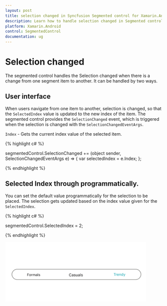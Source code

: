 ```yaml
---
layout: post
title: selection changed in Syncfusion Segmented control for Xamarin.Android
description: Learn how to handle selection changed in Segmented control
platform: Xamarin.Android
control: SegmentedControl
documentation: ug
---
```


# Selection changed

The segmented control handles the Selection changed when there is a change from one segment item to another. It can be handled by two ways.

## User interface

When users navigate from one item to another, selection is changed, so that the `SelectedIndex` value is updated to the new index of the item. The segmented control provides the `SelectionChanged` event, which is triggered when the selection is changed with the `SelectionChangedEventArgs`.

`Index` - Gets the current index value of the selected item.

{% highlight c# %}

segmentedControl.SelectionChanged += (object sender, SelectionChangedEventArgs e) => 
{
    var selectedIndex = e.Index;
};

{% endhighlight %}

## Selected Index through programmatically.

You can set the default value programmatically for the selection to be placed. The selection gets updated based on the index value given for the `SelectedIndex`. 

{% highlight c# %}

segmentedControl.SelectedIndex = 2;

{% endhighlight %}


![Xamarin.Android SfSegmentedControl with selection of second item](images/Selection-changed/selectionchange.png)


